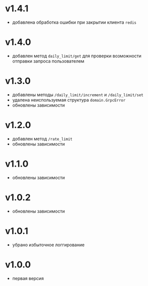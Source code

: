 # v1.4.1
* добавлена обработка ошибки при закрытии клиента `redis`
# v1.4.0
* добавлен метод `daily_limit/get` для проверки возможности отправки запроса пользователем
# v1.3.0
* добавлены методы `/daily_limit/increment` и `/daily_limit/set`
* удалена неиспользуемая структура `domain.GrpcError`
* обновлены зависимости
# v1.2.0
* добавлен метод `/rate_limit`
* обновлены зависимости
# v1.1.0
* обновлены зависимости
# v1.0.2
* обновлены зависимости
# v1.0.1
* убрано избыточное логгирование
# v1.0.0
* первая версия
